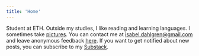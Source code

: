```yaml
---
title: 'Home'
---
```

Student at ETH. Outside my studies, I like reading and learning languages. I sometimes take [pictures](https://isabeldahlgren.netlify.app). You can contact me at [isabel.dahlgren@gmail.com](mailto:isabel.dahlgren@gmail.com) and leave anonymous feedback [here](https://www.admonymous.co/isabel-dahlgren). If you want to get notified about new posts, you can subscribe to my [Substack](https://isabeldahlgren.substack.com/subscribe).
